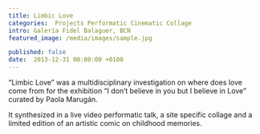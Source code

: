 ```yaml
---
title: Limbic Love
categories:  Projects Performatic Cinematic Collage 
intro: Galería Fidel Balaguer, BCN
featured_image: /media/images/sample.jpg

published: false
date:  2013-12-31 00:00:00 +0100
---
```


“Limbic Love” was a multidisciplinary investigation on where does love come from for the exhibition “I don’t believe in you but I believe in Love” curated by Paola Marugán. 

It synthesized in a live video performatic talk, a site specific collage and a limited edition of an artistic comic on childhood memories.